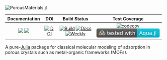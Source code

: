 ![PorousMaterials.jl](PMlogo.png)

| **Documentation** | **DOI** | **Build Status** | **Test Coverage** |
|:---:|:---:|:---:|:---:|
| [![](https://img.shields.io/badge/docs-dev-blue.svg)](https://simonensemble.github.io/PorousMaterials.jl/dev) [![](https://img.shields.io/badge/docs-latest-blue.svg)](https://simonensemble.github.io/PorousMaterials.jl/stable) | [![DOI](https://zenodo.org/badge/102691401.svg)](https://zenodo.org/badge/latestdoi/102691401) | [![Build](https://github.com/SimonEnsemble/PorousMaterials.jl/actions/workflows/ci_testing.yml/badge.svg)](https://github.com/SimonEnsemble/PorousMaterials.jl/actions/workflows/ci_testing.yml) [![Docs](https://github.com/SimonEnsemble/PorousMaterials.jl/actions/workflows/doc_deployment.yml/badge.svg)](https://github.com/SimonEnsemble/PorousMaterials.jl/actions/workflows/doc_deployment.yml) [![Weekly](https://github.com/SimonEnsemble/PorousMaterials.jl/actions/workflows/weekly.yml/badge.svg)](https://github.com/SimonEnsemble/PorousMaterials.jl/actions/workflows/weekly.yml) | [![codecov](https://codecov.io/gh/SimonEnsemble/PorousMaterials.jl/branch/master/graph/badge.svg?token=PWsgNnxfZI)](https://codecov.io/gh/SimonEnsemble/PorousMaterials.jl) [![Aqua QA](https://raw.githubusercontent.com/JuliaTesting/Aqua.jl/master/badge.svg)](https://github.com/JuliaTesting/Aqua.jl) |

A pure-[Julia](https://julialang.org/) package for classical molecular modeling of adsorption in porous crystals such as metal-organic frameworks (MOFs).
